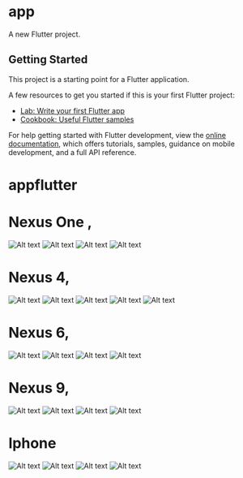 # app

A new Flutter project.

## Getting Started

This project is a starting point for a Flutter application.

A few resources to get you started if this is your first Flutter project:

- [Lab: Write your first Flutter app](https://docs.flutter.dev/get-started/codelab)
- [Cookbook: Useful Flutter samples](https://docs.flutter.dev/cookbook)

For help getting started with Flutter development, view the
[online documentation](https://docs.flutter.dev/), which offers tutorials,
samples, guidance on mobile development, and a full API reference.

# appflutter

# Nexus One ,

![Alt text](Screenshot_1706643166.png) ![Alt text](Screenshot_1706643173.png) ![Alt text](Screenshot_1706643177.png) ![Alt text](Screenshot_1706643162.png)

# Nexus 4,

![Alt text](Screenshot_1706642891.png) ![Alt text](Screenshot_1706642845.png) ![Alt text](Screenshot_1706642850.png) ![Alt text](Screenshot_1706642855.png) ![Alt text](Screenshot_1706642859.png)

# Nexus 6,

![Alt text](Screenshot_1706643035.png) ![Alt text](Screenshot_1706643017.png) ![Alt text](Screenshot_1706643027.png) ![Alt text](Screenshot_1706643030.png)

# Nexus 9,

![Alt text](Screenshot_1706642718.png) ![Alt text](Screenshot_1706642703.png) ![Alt text](Screenshot_1706642708.png) ![Alt text](Screenshot_1706642713.png)

# Iphone

![Alt text](<Simulator Screenshot - iPhone 15 Pro Max - 2024-01-30 at 16.42.16.png>) ![Alt text](<Simulator Screenshot - iPhone 15 Pro Max - 2024-01-30 at 16.42.19.png>) ![Alt text](<Simulator Screenshot - iPhone 15 Pro Max - 2024-01-30 at 16.42.21.png>) ![Alt text](<Simulator Screenshot - iPhone 15 Pro Max - 2024-01-30 at 16.42.25.png>)
